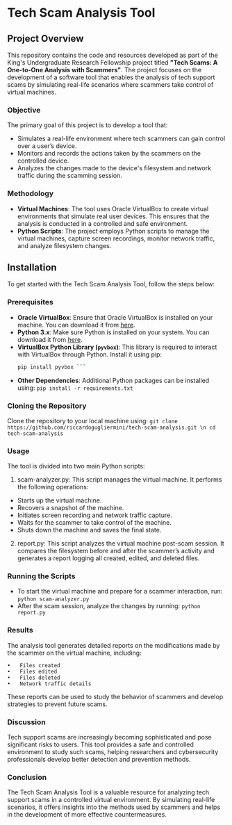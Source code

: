 # Tech Scam Analysis Tool

## Project Overview

This repository contains the code and resources developed as part of the King's Undergraduate Research Fellowship project titled **"Tech Scams: A One-to-One Analysis with Scammers"**. The project focuses on the development of a software tool that enables the analysis of tech support scams by simulating real-life scenarios where scammers take control of virtual machines.

### Objective

The primary goal of this project is to develop a tool that:
- Simulates a real-life environment where tech scammers can gain control over a user’s device.
- Monitors and records the actions taken by the scammers on the controlled device.
- Analyzes the changes made to the device's filesystem and network traffic during the scamming session.

### Methodology

- **Virtual Machines**: The tool uses Oracle VirtualBox to create virtual environments that simulate real user devices. This ensures that the analysis is conducted in a controlled and safe environment.
- **Python Scripts**: The project employs Python scripts to manage the virtual machines, capture screen recordings, monitor network traffic, and analyze filesystem changes.

## Installation

To get started with the Tech Scam Analysis Tool, follow the steps below:

### Prerequisites

- **Oracle VirtualBox**: Ensure that Oracle VirtualBox is installed on your machine. You can download it from [here](https://www.virtualbox.org/wiki/Downloads).
- **Python 3.x**: Make sure Python is installed on your system. You can download it from [here](https://www.python.org/downloads/).
- **VirtualBox Python Library (`pyvbox`)**: This library is required to interact with VirtualBox through Python. Install it using pip:
  ```bash
  pip install pyvbox ```
- **Other Dependencies**: Additional Python packages can be installed using:
```pip install -r requirements.txt```

### Cloning the Repository

Clone the repository to your local machine using:
```git clone https://github.com/riccardogugliermini/tech-scam-analysis.git \n cd tech-scam-analysis```

### Usage

The tool is divided into two main Python scripts:

1.	scam-analyzer.py: This script manages the virtual machine. It performs the following operations:
   - Starts up the virtual machine.
   - Recovers a snapshot of the machine.
   - Initiates screen recording and network traffic capture.
   - Waits for the scammer to take control of the machine.
   - Shuts down the machine and saves the final state.
2.	report.py: This script analyzes the virtual machine post-scam session. It compares the filesystem before and after the scammer’s activity and generates a report logging all created, edited, and deleted files.

### Running the Scripts

- To start the virtual machine and prepare for a scammer interaction, run:
```python scam-analyzer.py```
- 	After the scam session, analyze the changes by running:
```python report.py```

### Results

The analysis tool generates detailed reports on the modifications made by the scammer on the virtual machine, including:

	•	Files created
	•	Files edited
	•	Files deleted
	•	Network traffic details

These reports can be used to study the behavior of scammers and develop strategies to prevent future scams.

### Discussion

Tech support scams are increasingly becoming sophisticated and pose significant risks to users. This tool provides a safe and controlled environment to study such scams, helping researchers and cybersecurity professionals develop better detection and prevention methods.

### Conclusion

The Tech Scam Analysis Tool is a valuable resource for analyzing tech support scams in a controlled virtual environment. By simulating real-life scenarios, it offers insights into the methods used by scammers and helps in the development of more effective countermeasures.


